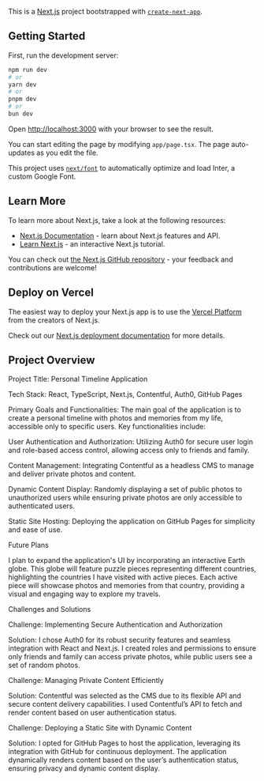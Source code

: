 This is a [Next.js](https://nextjs.org/) project bootstrapped with [`create-next-app`](https://github.com/vercel/next.js/tree/canary/packages/create-next-app).

## Getting Started

First, run the development server:

```bash
npm run dev
# or
yarn dev
# or
pnpm dev
# or
bun dev
```

Open [http://localhost:3000](http://localhost:3000) with your browser to see the result.

You can start editing the page by modifying `app/page.tsx`. The page auto-updates as you edit the file.

This project uses [`next/font`](https://nextjs.org/docs/basic-features/font-optimization) to automatically optimize and load Inter, a custom Google Font.

## Learn More

To learn more about Next.js, take a look at the following resources:

- [Next.js Documentation](https://nextjs.org/docs) - learn about Next.js features and API.
- [Learn Next.js](https://nextjs.org/learn) - an interactive Next.js tutorial.

You can check out [the Next.js GitHub repository](https://github.com/vercel/next.js/) - your feedback and contributions are welcome!

## Deploy on Vercel

The easiest way to deploy your Next.js app is to use the [Vercel Platform](https://vercel.com/new?utm_medium=default-template&filter=next.js&utm_source=create-next-app&utm_campaign=create-next-app-readme) from the creators of Next.js.

Check out our [Next.js deployment documentation](https://nextjs.org/docs/deployment) for more details.

## Project Overview

Project Title: Personal Timeline Application

Tech Stack: React, TypeScript, Next.js, Contentful, Auth0, GitHub Pages

Primary Goals and Functionalities: The main goal of the application is to create a personal timeline with photos and memories from my life, accessible only to specific users. Key functionalities include:

User Authentication and Authorization: Utilizing Auth0 for secure user login and role-based access control, allowing access only to friends and family.

Content Management: Integrating Contentful as a headless CMS to manage and deliver private photos and content.

Dynamic Content Display: Randomly displaying a set of public photos to unauthorized users while ensuring private photos are only accessible to authenticated users.

Static Site Hosting: Deploying the application on GitHub Pages for simplicity and ease of use.

Future Plans

I plan to expand the application's UI by incorporating an interactive Earth globe. This globe will feature puzzle pieces representing different countries, highlighting the countries I have visited with active pieces. Each active piece will showcase photos and memories from that country, providing a visual and engaging way to explore my travels.

Challenges and Solutions

Challenge: Implementing Secure Authentication and Authorization

Solution: I chose Auth0 for its robust security features and seamless integration with React and Next.js. I created roles and permissions to ensure only friends and family can access private photos, while public users see a set of random photos.

Challenge: Managing Private Content Efficiently

Solution: Contentful was selected as the CMS due to its flexible API and secure content delivery capabilities. I used Contentful’s API to fetch and render content based on user authentication status.

Challenge: Deploying a Static Site with Dynamic Content

Solution: I opted for GitHub Pages to host the application, leveraging its integration with GitHub for continuous deployment. The application dynamically renders content based on the user’s authentication status, ensuring privacy and dynamic content display.
